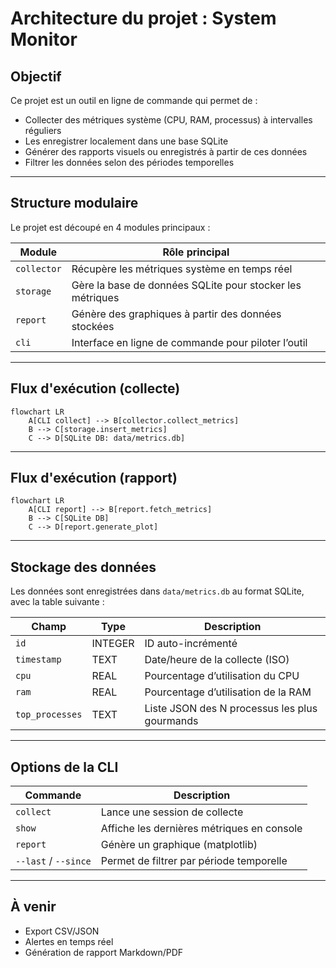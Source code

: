 # Architecture du projet : System Monitor

## Objectif

Ce projet est un outil en ligne de commande qui permet de :
- Collecter des métriques système (CPU, RAM, processus) à intervalles réguliers
- Les enregistrer localement dans une base SQLite
- Générer des rapports visuels ou enregistrés à partir de ces données
- Filtrer les données selon des périodes temporelles

---

## Structure modulaire

Le projet est découpé en 4 modules principaux :

| Module       | Rôle principal                                         |
|--------------|--------------------------------------------------------|
| `collector`  | Récupère les métriques système en temps réel           |
| `storage`    | Gère la base de données SQLite pour stocker les métriques |
| `report`     | Génère des graphiques à partir des données stockées    |
| `cli`        | Interface en ligne de commande pour piloter l’outil    |

---

## Flux d'exécution (collecte)

```mermaid
flowchart LR
    A[CLI collect] --> B[collector.collect_metrics]
    B --> C[storage.insert_metrics]
    C --> D[SQLite DB: data/metrics.db]
```

---

## Flux d'exécution (rapport)

```mermaid
flowchart LR
    A[CLI report] --> B[report.fetch_metrics]
    B --> C[SQLite DB]
    C --> D[report.generate_plot]
```

---

## Stockage des données

Les données sont enregistrées dans `data/metrics.db` au format SQLite, avec la table suivante :

| Champ           | Type    | Description                                   |
| --------------- | ------- | --------------------------------------------- |
| `id`            | INTEGER | ID auto-incrémenté                            |
| `timestamp`     | TEXT    | Date/heure de la collecte (ISO)               |
| `cpu`           | REAL    | Pourcentage d’utilisation du CPU              |
| `ram`           | REAL    | Pourcentage d’utilisation de la RAM           |
| `top_processes` | TEXT    | Liste JSON des N processus les plus gourmands |

---

## Options de la CLI

| Commande             | Description                                |
| -------------------- | ------------------------------------------ |
| `collect`            | Lance une session de collecte              |
| `show`               | Affiche les dernières métriques en console |
| `report`             | Génère un graphique (matplotlib)           |
| `--last` / `--since` | Permet de filtrer par période temporelle   |

---

## À venir

* Export CSV/JSON
* Alertes en temps réel
* Génération de rapport Markdown/PDF